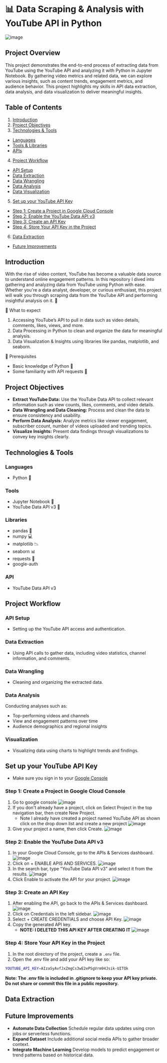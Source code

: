 # 📊 Data Scraping & Analysis with YouTube API in Python
![image](https://github.com/user-attachments/assets/6a13b2da-3727-4050-b48c-8843e6147a5b)

## Project Overview
This project demonstrates the end-to-end process of extracting data from YouTube using the YouTube API and analyzing it with Python in Jupyter Notebook. By gathering video metrics and related data, we can explore various insights, such as content trends, engagement metrics, and audience behavior. This project highlights my skills in API data extraction, data analysis, and data visualization to deliver meaningful insights.

## Table of Contents
1. [Introduction](#Introduction)
2. [Project Objectives](#Project-Objectives)
3. [Technologies & Tools](#Technologies--Tools)
  - [Languages](#languages)
  - [Tools & Libraries](#tools--libraries)
  - [APIs](#apis)
4. [Project Workflow](#project-workflow)
  - [API Setup](#API-Setup)
  - [Data Extraction](#data-extraction)
  - [Data Wrangling](#data-wrangling)
  - [Data Analysis](#data-analysis)
  - [Data Visualization](#data-visualization)
5. [Set up your YouTube API Key](#Set-up-your-YouTube-API-Key)
  - [Step 1: Create a Project in Google Cloud Console](#Step-1-Create-a-Project-in-Google-Cloud-Console)
  - [Step 2: Enable the YouTube Data API v3](#Step-2-Enable-the-YouTube-Data-API-v3)
  - [Step 3: Create an API Key](#Step-3-Create-an-API-Key)
  - [Step 4: Store Your API Key in the Project](#Step-4-Store-Your-API-Key-in-the-Project)
6. [Data Extraction](#Data-Extraction)
- [Future Improvements](#Future-Improvements) 

## Introduction
With the rise of video content, YouTube has become a valuable data source to understand online engagement patterns. In this repository I dived into gathering and analyzing data from YouTube using Python with ease. Whether you're a data analyst, developer, or curious enthusiast, this project will walk you through scraping data from the YouTube API and performing insightful analysis on it. 🎉

📌 What to expect  
1. Accessing YouTube’s API to pull in data such as video details, comments, likes, views, and more.
2. Data Processing in Python to clean and organize the data for meaningful analysis.
3. Data Visualization & Insights using libraries like pandas, matplotlib, and seaborn.  

🚀 Prerequisites
- Basic knowledge of Python 🐍
- Some familiarity with API requests 🔑

## Project Objectives
- **Extract YouTube Data:** Use the YouTube Data API to collect relevant information such as view counts, likes, comments, and video details.
- **Data Wrangling and Data Cleaning:** Process and clean the data to ensure consistency and usability.
- **Perform Data Analysis:** Analyze metrics like viewer engagement, subscriber ccount, number of videos uploaded and trending topics.
- **Visualize Insights:** Present data findings through visualizations to convey key insights clearly.

## Technologies & Tools
### Languages
- Python 🐍
### Tools
- Jupyter Notebook 📃
- YouTube Data API v3 🔑
### Libraries
- pandas 🐼
- numpy 💻
- matplotlib 📉
- seaborn 📊
- requests 🔑
- google-auth
### API
- YouTube Data API v3

## Project Workflow
### API Setup
- Setting up the YouTube API access and authentication.
### Data Extraction 
- Using API calls to gather data, including video statistics, channel information, and comments.
### Data Wrangling  
- Cleaning and organizing the extracted data.
### Data Analysis
Conducting analyses such as:
- Top-performing videos and channels
- View and engagement patterns over time
- Audience demographics and regional insights
### Visualization
- Visualizing data using charts to highlight trends and findings.

## Set up your YouTube API Key
- Make sure you sign in to your <a href="https://console.cloud.google.com/welcome?_gl=1*12nz4xc*_up*MQ..&gclid=Cj0KCQjwj4K5BhDYARIsAD1Ly2pq9w3uf4Gw3D9lTtQehZxichCPnq-iuIQt92FCZiUnqhT_cZxN6tAaAnllEALw_wcB&gclsrc=aw.ds&hl=en&project=causal-scarab-438518-h6">Google Console</a>

### Step 1: Create a Project in Google Cloud Console
1. Go to google console
![image](https://github.com/user-attachments/assets/f64ef4d5-50b8-4691-8303-d608fa1a9c86)
2. If you don't already have a project, click on Select Project in the top navigation bar, then create New Project.
   - Note I already have created a project named YouTube API as shown click on the drop down list and create a new project
![image](https://github.com/user-attachments/assets/112670cc-a6af-45f7-b381-4478e1a71e05)
3. Give your project a name, then click Create.
![image](https://github.com/user-attachments/assets/453aadac-55ce-4ef7-a99e-7dbcadaf0c57)

### Step 2: Enable the YouTube Data API v3
1. In your Google Cloud Console, go to the APIs & Services dashboard.
![image](https://github.com/user-attachments/assets/ab00f0b0-c33d-4f38-b62c-29b8b0b65db8)
2. Click on + ENABLE APIS AND SERVICES.
![image](https://github.com/user-attachments/assets/e26432cd-3b9c-4cfa-932c-2ee5f31d2f48)
3. In the search bar, type "YouTube Data API v3" and select it from the results.
![image](https://github.com/user-attachments/assets/4c0d80f3-cf4e-4edc-8427-30fbd30a0bac)
4. Click Enable to activate the API for your project.
![image](https://github.com/user-attachments/assets/866ade0f-6b9a-45af-97eb-913ba0cad54e)

### Step 3: Create an API Key
1. After enabling the API, go back to the APIs & Services dashboard.
![image](https://github.com/user-attachments/assets/fc81c4f2-3bee-47ed-857b-e325dd0d89c8)
2. Click on Credentials in the left sidebar.
![image](https://github.com/user-attachments/assets/224a5128-6139-4cae-bc79-9a45f667d0f7)
3. Select + CREATE CREDENTIALS and choose API Key.
![image](https://github.com/user-attachments/assets/5053c8f3-db52-43f0-a7fa-703a218dca81)
4. Copy the generated API key.
   - **NOTE: I DELETED THIS API KEY AFTER CREATING IT**
![image](https://github.com/user-attachments/assets/bd0c8a82-6ba9-480f-a5f0-41ea82090f4a)

### Step 4: Store Your API Key in the Project
1. In the root directory of the project, create a ```.env``` file.
2. Open the .env file and add your API key like so:
```bash
YOUTUBE_API_KEY=AIzaSyAvfJxZmgCs3wE2ePSgVrm94Jsik-UITOk
```
**Note: The .env file is included in .gitignore to keep your API key private. Do not share or commit this file in a public repository.**

## Data Extraction

## Future Improvements
- **Automate Data Collection**
 Schedule regular data updates using cron jobs or serverless functions.
- **Expand Dataset**
 Include additional social media APIs to gather broader context.
- **Integrate Machine Learning**
 Develop models to predict engagement or trend patterns based on historical data.


